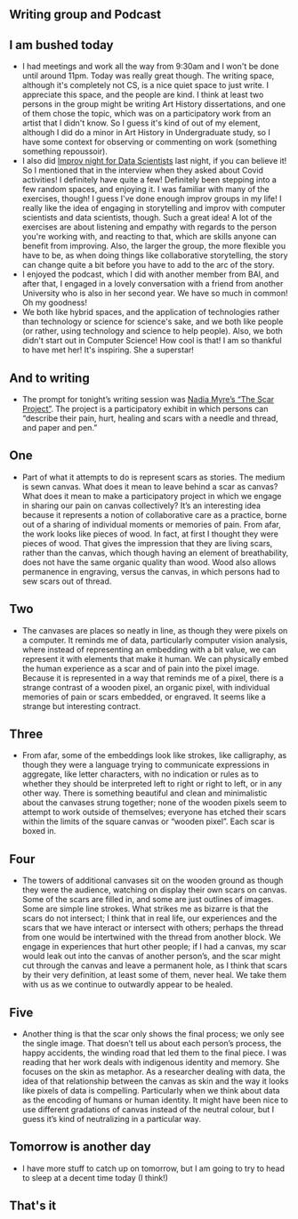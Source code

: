 ## Writing group and Podcast

## I am bushed today
- I had meetings and work all the way from 9:30am and I won't be done until around 11pm. Today was really great though.
The writing space, although it's completely not CS, is a nice quiet space to just write. I appreciate this space, and the 
people are kind. I think at least two persons in the group might be writing Art History dissertations, and one of them
chose the topic, which was on a participatory work from an artist that I didn't know. So I guess it's kind of out of 
my element, although I did do a minor in Art History in Undergraduate study, so I have some context for observing 
or commenting on work (something something repoussoir).
- I also did [Improv night for Data Scientists](https://www.meetup.com/SF-Data-Science/events/259929651/) last night, if you can believe it! So I mentioned that in the interview
when they asked about Covid activities! I definitely have quite a few! Definitely been stepping into a few random spaces,
and enjoying it. I was familiar with many of the exercises, though! I guess I've done enough improv groups in my life!
I really like the idea of engaging in storytelling and improv with computer scientists and data scientists, though. Such a great
idea! A lot of the exercises are about listening and empathy with regards to the person you're working with, and reacting to that,
which are skills anyone can benefit from improving. Also, the larger the group, the more flexible you have to be, as when
doing things like collaborative storytelling, the story can change quite a bit before you have to add to the arc of the story.
- I enjoyed the podcast, which I did with another member from BAI, and after that, I engaged in a lovely conversation with
a friend from another University who is also in her second year. We have so much in common! Oh my goodness! 
- We both like hybrid spaces, and the application of technologies rather than technology or science for science's sake,
and we both like people (or rather, using technology and science to help people). Also, we both didn't start out in 
Computer Science! How cool is that! I am so thankful to have met her! It's inspiring. She a superstar!

## And to writing
- The prompt for tonight’s writing session was [Nadia Myre’s “The Scar Project”](http://www.nadiamyre.net/thescarproject/2015/11/8/nx7h1r5bezfogtv2x939owlpb1oqjr). 
The project is a participatory exhibit in which persons can “describe their pain, hurt, 
healing and scars with a needle and thread, and paper and pen.”

## One
- Part of what it attempts to do is represent scars as stories. The medium is sewn canvas. 
What does it mean to leave behind a scar as canvas? What does it mean to make a participatory
project in which we engage in sharing our pain on canvas collectively? It’s an interesting 
idea because it represents a notion of collaborative care as a practice, borne out of a
sharing of individual moments or memories of pain. 
From afar, the work looks like pieces of wood. In fact, at first I thought they were pieces of wood.
That gives the impression that they are living scars, rather than the canvas, which though having an element of breathability, does not have the same organic quality than wood. Wood also allows permanence in engraving, versus the canvas, in which persons had to sew scars out of thread. 


## Two
- The canvases are places so neatly in line, as though they were pixels on a computer. 
It reminds me of data, particularly computer vision analysis, where instead of 
representing an embedding with a bit value, we can represent it with elements
that make it human. We can physically embed the human experience as a scar 
and of pain into the pixel image. Because it is represented in a way that reminds me of a pixel, 
there is a strange contrast of a wooden pixel, an organic pixel, with individual memories of pain or scars embedded, or engraved. It seems like a strange but interesting contract.

## Three
- From afar, some of the embeddings look like strokes, like calligraphy, as 
though they were a language trying to communicate expressions in aggregate, 
like letter characters, with no indication or rules as to whether they 
should be interpreted left to right or right to left, or in any other way. 
There is something beautiful and clean and minimalistic about the canvases strung together; 
none of the wooden pixels seem to attempt to work outside of themselves; 
everyone has etched their scars within the limits of the square canvas or “wooden pixel”. Each scar is boxed in.



## Four
- The towers of additional canvases sit on the wooden ground as though they were the audience, 
watching on display their own scars on canvas. Some of the scars are filled in, 
and some are just outlines of images. Some are simple line strokes. 
What strikes me as bizarre is that the scars do not intersect; 
I think that in real life, our experiences and the scars that we have 
interact or intersect with others; perhaps the thread from one would be intertwined
with the thread from another block. We engage in experiences that hurt other people; 
if I had a canvas, my scar would leak out into the canvas of another person’s, 
and the scar might cut through the canvas and leave a permanent hole, as I think that scars
by their very definition, at least some of them, never heal. We take them with us as we continue to outwardly appear to be healed.


## Five
- Another thing is that the scar only shows the final process; we only see the single image. 
That doesn’t tell us about each person’s process, the happy accidents, the winding road that led them to the final piece. 
I was reading that her work deals with indigenous identity and memory. 
She focuses on the skin as metaphor. As a researcher dealing with data, 
the idea of that relationship between the canvas as skin and the way it looks like pixels
of data is compelling. Particularly when we think about data as the encoding of humans or human identity. 
It might have been nice to use different gradations of canvas instead of the neutral colour, 
but I guess it’s kind of neutralizing in a particular way. 


## Tomorrow is another day
- I have more stuff to catch up on tomorrow, but I am going to try to head to sleep at a decent time today (I think!)

## That's it

